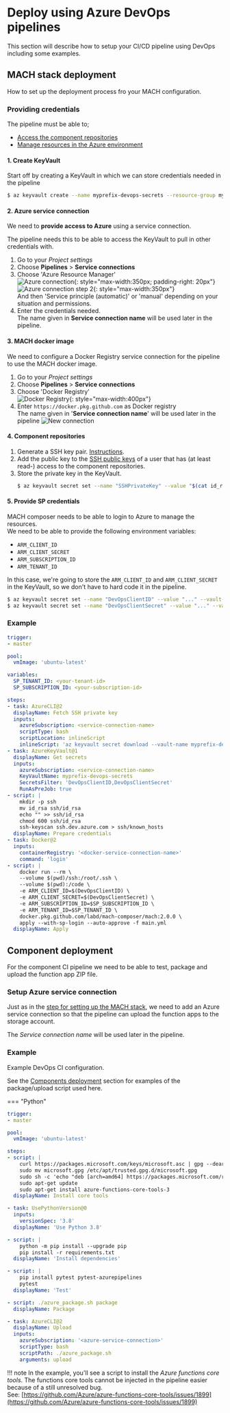 # Deploy using Azure DevOps pipelines

This section will describe how to setup your CI/CD pipeline using DevOps including some examples.

## MACH stack deployment

How to set up the deployment process fro your MACH configuration.

### Providing credentials

The pipeline must be able to;

- [Access the component repositories](#component-repositories)
- [Manage resources in the Azure environment](#manage-azure)


#### 1. Create KeyVault
Start off by creating a KeyVault in which we can store credentials needed in the pipeline

```bash
$ az keyvault create --name myprefix-devops-secrets --resource-group my-shared-we-rg
```

#### 2. Azure service connection
We need to **provide access to Azure** using a service connection.

The pipeline needs this to be able to access the KeyVault to pull in other credentials with.

1. Go to your *Project settings*
2. Choose **Pipelines** > **Service connections**
3. Choose 'Azure Resource Manager'<br>
   ![Azure connection](../../_img/deployment/devops/choose_azure_connection.png){: style="max-width:350px; padding-right: 20px"}![Azure connection step 2](../../_img/deployment/devops/choose_azure_connection2.png){: style="max-width:350px"}<br>
   And then 'Service principle (automatic)' or 'manual' depending on your situation and permissions.
4. Enter the credentials needed.<br>
   The name given in **Service connection name** will be used later in the pipeline.

#### 3. MACH docker image

We need to configure a Docker Registry service connection for the pipeline to use the MACH docker image.

1. Go to your *Project settings*
2. Choose **Pipelines** > **Service connections**
3. Choose 'Docker Registry'<br>
   ![Docker Registry](../../_img/deployment/devops/new_connection.png){: style="max-width:400px"}
4. Enter `https://docker.pkg.github.com` as Docker registry<br>
   The name given in '**Service connection name**' will be used later in the pipeline
   ![New connection](../../_img/deployment/devops/docker_connection.png)

#### 4. Component repositories
1. Generate a SSH key pair.  [Instructions](https://docs.microsoft.com/en-us/azure/devops/repos/git/use-ssh-keys-to-authenticate?view=azure-devops#step-1-create-your-ssh-keys).
2. Add the public key to the [SSH public keys](https://docs.microsoft.com/en-us/azure/devops/repos/git/use-ssh-keys-to-authenticate?view=azure-devops#step-2--add-the-public-key-to-azure-devops-servicestfs) of a user that has (at least read-) access to the component repositories.
3. Store the private key in the KeyVault.<br>
   ```bash
   $ az keyvault secret set --name "SSHPrivateKey" --value "$(cat id_rsa)" --vault-name my-devops-secrets
   ```

#### 5. Provide SP credentials

MACH composer needs to be able to login to Azure to manage the resources.<br>
We need to be able to provide the following environment variables:

- `ARM_CLIENT_ID`
- `ARM_CLIENT_SECRET`
- `ARM_SUBSCRIPTION_ID`
- `ARM_TENANT_ID`

In this case, we're going to store the `ARM_CLIENT_ID` and `ARM_CLIENT_SECRET`
in the KeyVault, so we don't have to hard code it in the pipeline.

```bash
$ az keyvault secret set --name "DevOpsClientID" --value "..." --vault-name my-devops-secrets
$ az keyvault secret set --name "DevOpsClientSecret" --value "..." --vault-name my-devops-secrets
```

### Example
```yaml
trigger:
- master

pool:
  vmImage: 'ubuntu-latest'

variables:
  SP_TENANT_ID: <your-tenant-id>
  SP_SUBSCRIPTION_ID: <your-subscription-id>

steps:
- task: AzureCLI@2
  displayName: Fetch SSH private key
  inputs:
    azureSubscription: <service-connection-name>
    scriptType: bash
    scriptLocation: inlineScript
    inlineScript: 'az keyvault secret download --vault-name myprefix-devops-secrets -n SSHPrivateKey -f id_rsa'
- task: AzureKeyVault@1
  displayName: Get secrets
  inputs:
    azureSubscription: <service-connection-name>
    KeyVaultName: myprefix-devops-secrets
    SecretsFilter: 'DevOpsClientID,DevOpsClientSecret'
    RunAsPreJob: true
- script: |
    mkdir -p ssh
    mv id_rsa ssh/id_rsa
    echo "" >> ssh/id_rsa
    chmod 600 ssh/id_rsa
    ssh-keyscan ssh.dev.azure.com > ssh/known_hosts
  displayName: Prepare credentials
- task: Docker@2
  inputs:
    containerRegistry: '<docker-service-connection-name>'
    command: 'login'
- script: |
    docker run --rm \
    --volume $(pwd)/ssh:/root/.ssh \
    --volume $(pwd):/code \
    -e ARM_CLIENT_ID=$(DevOpsClientID) \
    -e ARM_CLIENT_SECRET=$(DevOpsClientSecret) \
    -e ARM_SUBSCRIPTION_ID=$SP_SUBSCRIPTION_ID \
    -e ARM_TENANT_ID=$SP_TENANT_ID \
    docker.pkg.github.com/labd/mach-composer/mach:2.0.0 \
    apply --with-sp-login --auto-approve -f main.yml
  displayName: Apply
```

## Component deployment

For the component CI pipeline we need to be able to test, package and upload the function app ZIP file.

### Setup Azure service connection

Just as in the [step for setting up the MACH stack](#2-azure-service-connection),
we need to add an Azure service connection so that the pipeline can upload the
function apps to the storage account.

The *Service connection name* will be used later in the pipeline.


### Example

Example DevOps CI configuration.

See the [Components deployment](../../topics/deployment/components.md#package-upload-script)
section for examples of the package/upload script used here.

=== "Python"
  ```yaml
  trigger:
  - master

  pool:
    vmImage: 'ubuntu-latest'

  steps:
  - script: |
      curl https://packages.microsoft.com/keys/microsoft.asc | gpg --dearmor > microsoft.gpg
      sudo mv microsoft.gpg /etc/apt/trusted.gpg.d/microsoft.gpg
      sudo sh -c 'echo "deb [arch=amd64] https://packages.microsoft.com/repos/microsoft-ubuntu-$(lsb_release -cs)-prod $(lsb_release -cs) main" > /etc/apt/sources.list.d/dotnetdev.list'
      sudo apt-get update
      sudo apt-get install azure-functions-core-tools-3
    displayName: Install core tools

  - task: UsePythonVersion@0
    inputs:
      versionSpec: '3.8'
    displayName: 'Use Python 3.8'

  - script: |
      python -m pip install --upgrade pip
      pip install -r requirements.txt
    displayName: 'Install dependencies'

  - script: |
      pip install pytest pytest-azurepipelines
      pytest
    displayName: 'Test'

  - script: ./azure_package.sh package
    displayName: Package

  - task: AzureCLI@2
    displayName: Upload
    inputs:
      azureSubscription: '<azure-service-connection>'
      scriptType: bash
      scriptPath: ./azure_package.sh
      arguments: upload
  ```

!!! note
    In the example, you'll see a script to install the *Azure functions core tools*.
    The functions core tools cannot be injected in the pipeline easier because of a still unresolved bug.<br>
    See: [https://github.com/Azure/azure-functions-core-tools/issues/1899](https://github.com/Azure/azure-functions-core-tools/issues/1899)
